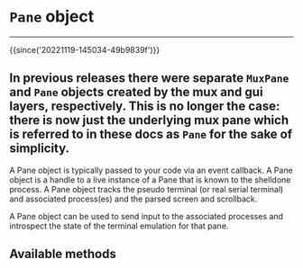 # `Pane` object

---
{{since('20221119-145034-49b9839f')}}

In previous releases there were separate `MuxPane` and `Pane` objects created
by the mux and gui layers, respectively. This is no longer the case: there is
now just the underlying mux pane which is referred to in these docs as `Pane`
for the sake of simplicity.
---


A Pane object is typically passed to your code via an event callback.  A Pane
object is a handle to a live instance of a Pane that is known to the shelldone
process.  A Pane object tracks the pseudo terminal (or real serial terminal)
and associated process(es) and the parsed screen and scrollback.

A Pane object can be used to send input to the associated processes and
introspect the state of the terminal emulation for that pane.

## Available methods


